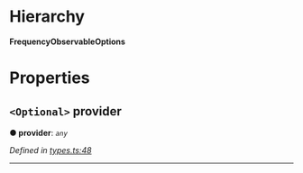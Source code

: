 

# Hierarchy

**FrequencyObservableOptions**

# Properties

<a id="provider"></a>

## `<Optional>` provider

**● provider**: *`any`*

*Defined in [types.ts:48](https://github.com/paritytech/js-libs/blob/4f9b60d/packages/light.js/src/types.ts#L48)*

___

